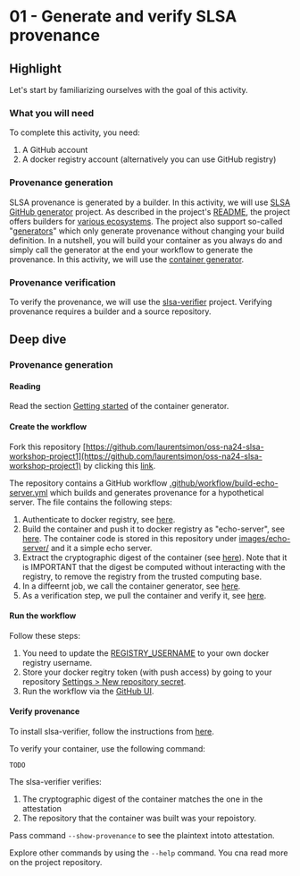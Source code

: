 # 01 - Generate and verify SLSA provenance

## Highlight

Let's start by familiarizing ourselves with the goal of this activity.

### What you will need

To complete this activity, you need:

1. A GitHub account
1. A docker registry account (alternatively you can use GitHub registry)

### Provenance generation

SLSA provenance is generated by a builder. In this activity, we will use [SLSA GitHub generator](https://github.com/slsa-framework/slsa-github-generator) project. As described in the project's [README](https://github.com/slsa-framework/slsa-github-generator?tab=readme-ov-file#generate-provenance), the project offers builders for [various ecosystems](https://github.com/slsa-framework/slsa-github-generator?tab=readme-ov-file#builders). The project also support so-called "[generators](https://github.com/slsa-framework/slsa-github-generator?tab=readme-ov-file#generators)" which only generate provenance without changing your build definition. In a nutshell, you will build your container as you always do and simply call the generator at the end your workflow to generate the provenance. In this activity, we will use the [container generator](https://github.com/slsa-framework/slsa-github-generator/blob/main/internal/builders/container/README.md).

### Provenance verification

To verify the provenance, we will use the [slsa-verifier](https://github.com/slsa-framework/slsa-verifier) project. Verifying provenance requires a builder and a source repository.

## Deep dive

### Provenance generation

#### Reading
Read the section [Getting started](https://github.com/slsa-framework/slsa-github-generator/blob/main/internal/builders/container/README.md#getting-started) of the container generator. 

#### Create the workflow

Fork this repository [https://github.com/laurentsimon/oss-na24-slsa-workshop-project1](https://github.com/laurentsimon/oss-na24-slsa-workshop-project1) by clicking this [link](https://github.com/laurentsimon/oss-na24-slsa-workshop-project1/fork).

The repository contains a GitHub workflow [.github/workflow/build-echo-server.yml](https://github.com/laurentsimon/oss-na24-slsa-workshop-project1/blob/main/.github/workflows/build-echo-server.yml) which builds and generates provenance for a hypothetical server. The file contains the following steps:

1. Authenticate to docker registry, see [here](https://github.com/laurentsimon/oss-na24-slsa-workshop-project1/blob/main/.github/workflows/build-echo-server.yml#L33-L41).
1. Build the container and push it to docker registry as "echo-server", see [here](https://github.com/laurentsimon/oss-na24-slsa-workshop-project1/blob/main/.github/workflows/build-echo-server.yml#L49-L56). The container code is stored in this repository under [images/echo-server/](https://github.com/laurentsimon/oss-na24-slsa-workshop-project1/blob/main/images/echo-server) and it a simple echo server.
1. Extract the cryptographic digest of the container (see [here](https://github.com/laurentsimon/oss-na24-slsa-workshop-project1/blob/main/.github/workflows/build-echo-server.yml#L58-L62)). Note that it is IMPORTANT that the digest be computed without interacting with the registry, to remove the registry from the trusted computing base.
1. In a diffeernt job, we call the container generator, see [here](https://github.com/laurentsimon/oss-na24-slsa-workshop-project1/blob/main/.github/workflows/build-echo-server.yml#L64-L79).
1. As a verification step, we pull the container and verify it, see [here](https://github.com/laurentsimon/oss-na24-slsa-workshop-project1/blob/main/.github/workflows/build-echo-server.yml#L81-L102).

#### Run the workflow

Follow these steps:

1. You need to update the [REGISTRY_USERNAME](https://github.com/laurentsimon/oss-na24-slsa-workshop-project1/blob/main/.github/workflows/build-echo-server.yml#L15) to your own docker registry username.
1. Store your docker regitry token (with push access) by going to your repository [Settings > New repository secret](https://docs.github.com/en/actions/security-guides/using-secrets-in-github-actions#creating-secrets-for-a-repository).
2. Run the workflow via the [GitHub UI](https://docs.github.com/en/actions/using-workflows/manually-running-a-workflow#running-a-workflow).


#### Verify provenance

To install slsa-verifier, follow the instructions from [here](https://github.com/slsa-framework/slsa-verifier?tab=readme-ov-file#option-1-install-via-go).

To verify your container, use the following command:

```shell
TODO
```

The slsa-verifier verifies:

1. The cryptographic digest of the container matches the one in the attestation
2. The repository that the container was built was your repoistory.

Pass command `--show-provenance` to see the plaintext intoto attestation.

Explore other commands by using the `--help` command. You cna read more on the project repository.